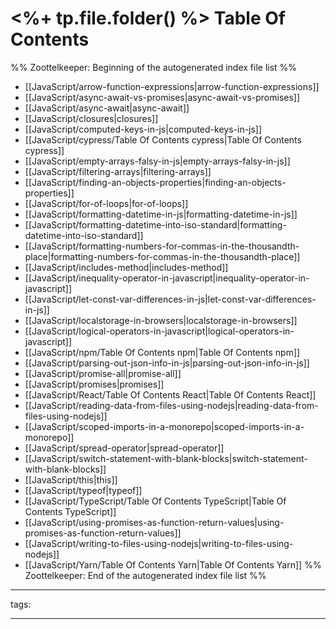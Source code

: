 # <%+ tp.file.folder() %> Table Of Contents



%% Zoottelkeeper: Beginning of the autogenerated index file list  %%
-  [[JavaScript/arrow-function-expressions|arrow-function-expressions]]
-  [[JavaScript/async-await-vs-promises|async-await-vs-promises]]
-  [[JavaScript/async-await|async-await]]
-  [[JavaScript/closures|closures]]
-  [[JavaScript/computed-keys-in-js|computed-keys-in-js]]
-  [[JavaScript/cypress/Table Of Contents cypress|Table Of Contents cypress]]
-  [[JavaScript/empty-arrays-falsy-in-js|empty-arrays-falsy-in-js]]
-  [[JavaScript/filtering-arrays|filtering-arrays]]
-  [[JavaScript/finding-an-objects-properties|finding-an-objects-properties]]
-  [[JavaScript/for-of-loops|for-of-loops]]
-  [[JavaScript/formatting-datetime-in-js|formatting-datetime-in-js]]
-  [[JavaScript/formatting-datetime-into-iso-standard|formatting-datetime-into-iso-standard]]
-  [[JavaScript/formatting-numbers-for-commas-in-the-thousandth-place|formatting-numbers-for-commas-in-the-thousandth-place]]
-  [[JavaScript/includes-method|includes-method]]
-  [[JavaScript/inequality-operator-in-javascript|inequality-operator-in-javascript]]
-  [[JavaScript/let-const-var-differences-in-js|let-const-var-differences-in-js]]
-  [[JavaScript/localstorage-in-browsers|localstorage-in-browsers]]
-  [[JavaScript/logical-operators-in-javascript|logical-operators-in-javascript]]
-  [[JavaScript/npm/Table Of Contents npm|Table Of Contents npm]]
-  [[JavaScript/parsing-out-json-info-in-js|parsing-out-json-info-in-js]]
-  [[JavaScript/promise-all|promise-all]]
-  [[JavaScript/promises|promises]]
-  [[JavaScript/React/Table Of Contents React|Table Of Contents React]]
-  [[JavaScript/reading-data-from-files-using-nodejs|reading-data-from-files-using-nodejs]]
-  [[JavaScript/scoped-imports-in-a-monorepo|scoped-imports-in-a-monorepo]]
-  [[JavaScript/spread-operator|spread-operator]]
-  [[JavaScript/switch-statement-with-blank-blocks|switch-statement-with-blank-blocks]]
-  [[JavaScript/this|this]]
-  [[JavaScript/typeof|typeof]]
-  [[JavaScript/TypeScript/Table Of Contents TypeScript|Table Of Contents TypeScript]]
-  [[JavaScript/using-promises-as-function-return-values|using-promises-as-function-return-values]]
-  [[JavaScript/writing-to-files-using-nodejs|writing-to-files-using-nodejs]]
-  [[JavaScript/Yarn/Table Of Contents Yarn|Table Of Contents Yarn]]
%% Zoottelkeeper: End of the autogenerated index file list  %%



---

tags: 

---